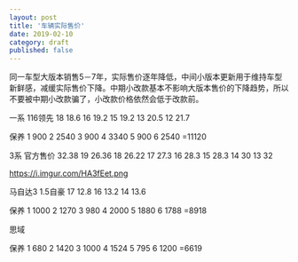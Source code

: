 ```yaml
---
layout: post
title: '车辆实际售价'
date: 2019-02-10
category: draft
published: false
---
```


同一车型大版本销售5－7年，实际售价逐年降低，中间小版本更新用于维持车型新鲜感，减缓实际售价下降。中期小改款基本不影响大版本售价的下降趋势，所以不要被中期小改款骗了，小改款价格依然会低于改款前。

一系 116领先
18 18.6
16 19.2
15 19.2
13 20.5
12 21.7

保养
1 900
2 2540
3 900
4 3340
5 900
6 2540
=11120

3系
官方售价 32.38
19 26.36
18 26.22
17 27.3
16 28.3
15 28.3
14 30
13 32

https://i.imgur.com/HA3fEet.png

马自达3 1.5自豪
17 12.8
16 13.2
14 13.6

保养
1 1000
2 1270
3 980
4 2000
5 1880
6 1788
=8918


思域

保养
1 680
2 1420
3 1000
4 1524
5 795
6 1200
=6619 
